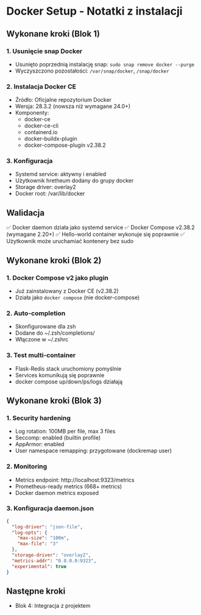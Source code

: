 # Docker Setup - Notatki z instalacji

## Wykonane kroki (Blok 1)

### 1. Usunięcie snap Docker
- Usunięto poprzednią instalację snap: `sudo snap remove docker --purge`
- Wyczyszczono pozostałości: `/var/snap/docker`, `/snap/docker`

### 2. Instalacja Docker CE
- Źródło: Oficjalne repozytorium Docker
- Wersja: 28.3.2 (nowsza niż wymagane 24.0+)
- Komponenty:
  - docker-ce
  - docker-ce-cli
  - containerd.io
  - docker-buildx-plugin
  - docker-compose-plugin v2.38.2

### 3. Konfiguracja
- Systemd service: aktywny i enabled
- Użytkownik hretheum dodany do grupy docker
- Storage driver: overlay2
- Docker root: /var/lib/docker

## Walidacja
✅ Docker daemon działa jako systemd service
✅ Docker Compose v2.38.2 (wymagane 2.20+)
✅ Hello-world container wykonuje się poprawnie
✅ Użytkownik może uruchamiać kontenery bez sudo

## Wykonane kroki (Blok 2)

### 1. Docker Compose v2 jako plugin
- Już zainstalowany z Docker CE (v2.38.2)
- Działa jako `docker compose` (nie docker-compose)

### 2. Auto-completion
- Skonfigurowane dla zsh
- Dodane do ~/.zsh/completions/
- Włączone w ~/.zshrc

### 3. Test multi-container
- Flask-Redis stack uruchomiony pomyślnie
- Services komunikują się poprawnie
- docker compose up/down/ps/logs działają

## Wykonane kroki (Blok 3)

### 1. Security hardening
- Log rotation: 100MB per file, max 3 files
- Seccomp: enabled (builtin profile)
- AppArmor: enabled
- User namespace remapping: przygotowane (dockremap user)

### 2. Monitoring
- Metrics endpoint: http://localhost:9323/metrics
- Prometheus-ready metrics (668+ metrics)
- Docker daemon metrics exposed

### 3. Konfiguracja daemon.json
```json
{
  "log-driver": "json-file",
  "log-opts": {
    "max-size": "100m",
    "max-file": "3"
  },
  "storage-driver": "overlay2",
  "metrics-addr": "0.0.0.0:9323",
  "experimental": true
}
```

## Następne kroki
- Blok 4: Integracja z projektem